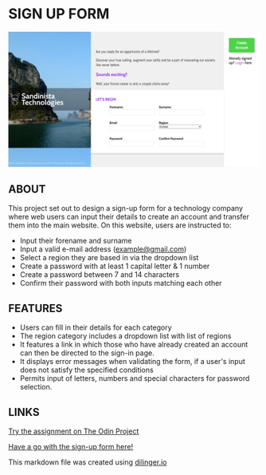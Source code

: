 # SIGN UP FORM

![](https://github.com/GangOfFour199/Sign-up-form/blob/main/assets/SandinistaTech.png)



## ABOUT
This project set out to design a sign-up form for a technology company where web users can input their details to create an account and transfer them into the main website. On this website, users are instructed to:

- Input their forename and surname
- Input a valid e-mail address (example@gmail.com)
- Select a region they are based in via the dropdown list
- Create a password with at least 1 capital letter & 1 number
- Create a password between 7 and 14 characters
- Confirm their password with both inputs matching each other

## FEATURES

- Users can fill in their details for each category
- The region category includes a dropdown list with list of regions
- It features a link in which those who have already created an account can then be directed to the sign-in page.
- It displays error messages when validating the form, if a user's input does not satisfy the specified conditions
- Permits input of letters, numbers and special characters for password selection.


## LINKS

[Try the assignment on The Odin Project](https://www.theodinproject.com/lessons/node-path-intermediate-html-and-css-sign-up-form)

[Have a go with the sign-up form here!](https://gangoffour199.github.io/Sign-up-form/)

This markdown file was created using [dilinger.io](https://dillinger.io/)
